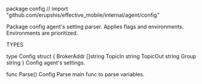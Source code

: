 package config // import "github.com/erupshis/effective_mobile/internal/agent/config"

Package config agent's setting parser. Applies flags and environments.
Environments are prioritized.

TYPES

type Config struct {
	BrokerAddr []string
	TopicIn    string
	TopicOut   string
	Group      string
}
    Config agent's settings.

func Parse() Config
    Parse main func to parse variables.

